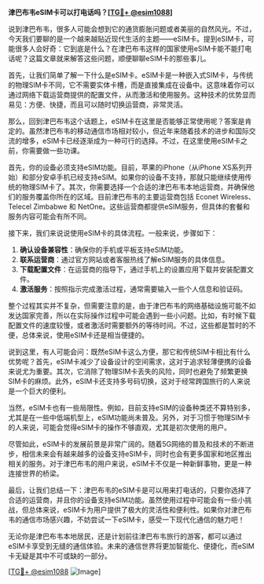 **津巴布韦eSIM卡可以打电话吗？[[TG💪+ @esim1088](https://t.me/s/esim1088)]**

说到津巴布韦，很多人可能会想到它的通货膨胀问题或者美丽的自然风光。不过，今天我们要聊的是一个越来越贴近现代生活的主题——eSIM卡。提到eSIM卡，可能很多人会好奇：它到底是什么？在津巴布韦这样的国家使用eSIM卡能不能打电话呢？这篇文章就来解答这些问题，顺便聊聊eSIM卡的那些事儿。

首先，让我们简单了解一下什么是eSIM卡。eSIM卡是一种嵌入式SIM卡，与传统的物理SIM卡不同，它不需要实体卡槽，而是直接集成在设备中。这意味着你可以通过网络下载运营商提供的配置文件，从而激活和使用服务。这种技术的优势显而易见：方便、快捷，而且可以随时切换运营商，非常灵活。

那么，回到津巴布韦这个话题上，eSIM卡在这里是否能够正常使用呢？答案是肯定的。虽然津巴布韦的移动通信市场相对较小，但近年来随着技术的进步和国际交流的增多，eSIM卡已经逐渐成为一种可行的选择。不过，在这里使用eSIM卡之前，你需要做一些功课。

首先，你的设备必须支持eSIM功能。目前，苹果的iPhone（从iPhone XS系列开始）和部分安卓手机已经支持eSIM。如果你的设备不支持，那就只能继续使用传统的物理SIM卡了。其次，你需要选择一个合适的津巴布韦本地运营商，并确保他们的服务覆盖你所在的区域。目前津巴布韦的主要运营商包括 Econet Wireless、Telecel Zimbabwe 和 NetOne。这些运营商都提供eSIM服务，但具体的套餐和服务内容可能会有所不同。

接下来，我们来说说使用eSIM卡的具体流程。一般来说，步骤如下：

1. **确认设备兼容性**：确保你的手机或平板支持eSIM功能。
2. **联系运营商**：通过官方网站或者客服热线了解eSIM服务的具体信息。
3. **下载配置文件**：在运营商的指导下，通过手机上的设置应用下载并安装配置文件。
4. **激活服务**：按照指示完成激活过程，通常需要输入一些个人信息和验证码。

整个过程其实并不复杂，但需要注意的是，由于津巴布韦的网络基础设施可能不如发达国家完善，所以在实际操作过程中可能会遇到一些小问题。比如，有时候下载配置文件的速度较慢，或者激活时需要额外的等待时间。不过，这些都是暂时的不便，总体来说，使用eSIM卡还是相当便捷的。

说到这里，有人可能会问：既然eSIM卡这么方便，那它和传统SIM卡相比有什么优势呢？首先，eSIM卡减少了设备设计的空间需求，这对于追求轻薄便携的设备来说尤为重要。其次，它消除了物理SIM卡丢失的风险，同时也避免了频繁更换SIM卡的麻烦。此外，eSIM卡还支持多号码切换，这对于经常跨国旅行的人来说是一个巨大的便利。

当然，eSIM卡也有一些局限性。例如，目前支持eSIM的设备种类还不算特别多，尤其是在一些中低端机型上，eSIM功能尚未普及。另外，对于习惯于物理SIM卡的人来说，可能会觉得eSIM卡的操作不够直观，尤其是初次使用的用户。

尽管如此，eSIM卡的发展前景是非常广阔的。随着5G网络的普及和技术的不断进步，相信未来会有越来越多的设备支持eSIM卡，同时也会有更多国家和地区推出相关的服务。对于津巴布韦的用户来说，eSIM卡不仅是一种新鲜事物，更是一种连接世界的桥梁。

最后，让我们总结一下：津巴布韦的eSIM卡是可以用来打电话的，只要你选择了合适的运营商，并且你的设备支持eSIM功能。虽然使用过程中可能会有一些小挑战，但总体来说，eSIM卡为用户提供了极大的灵活性和便利性。如果你对津巴布韦的通信市场感兴趣，不妨尝试一下eSIM卡，感受一下现代化通信的魅力吧！

无论你是津巴布韦本地居民，还是计划前往津巴布韦旅行的游客，都可以通过eSIM卡享受到无缝的通信体验。未来的通信世界将更加智能化、便捷化，而eSIM卡无疑是其中不可或缺的一部分。

[[TG💪+ @esim1088](https://t.me/s/esim1088) ![Image](https://i.postimg.cc/4NQfJmqS/Snipaste-2025-05-13-00-14-12.png)]